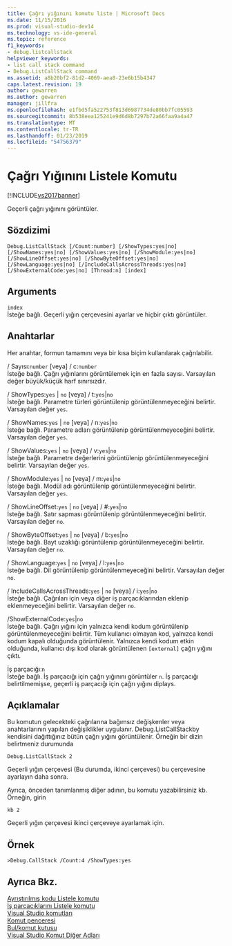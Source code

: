 ```yaml
---
title: Çağrı yığınını komutu liste | Microsoft Docs
ms.date: 11/15/2016
ms.prod: visual-studio-dev14
ms.technology: vs-ide-general
ms.topic: reference
f1_keywords:
- debug.listcallstack
helpviewer_keywords:
- list call stack command
- Debug.ListCallStack command
ms.assetid: a8b20bf2-81d2-4069-aea8-23e6b15b4347
caps.latest.revision: 19
author: gewarren
ms.author: gewarren
manager: jillfra
ms.openlocfilehash: e1fbd5fa522753f813d6987734de80bb7fc05593
ms.sourcegitcommit: 8b538eea125241e9d6d8b7297b72a66faa9a4a47
ms.translationtype: MT
ms.contentlocale: tr-TR
ms.lasthandoff: 01/23/2019
ms.locfileid: "54756379"
---
```

# <a name="list-call-stack-command"></a>Çağrı Yığınını Listele Komutu
[!INCLUDE[vs2017banner](../../includes/vs2017banner.md)]

  
Geçerli çağrı yığınını görüntüler.  
  
## <a name="syntax"></a>Sözdizimi  
  
```  
Debug.ListCallStack [/Count:number] [/ShowTypes:yes|no]  
[/ShowNames:yes|no] [/ShowValues:yes|no] [/ShowModule:yes|no]  
[/ShowLineOffset:yes|no] [/ShowByteOffset:yes|no]  
[/ShowLanguage:yes|no] [/IncludeCallsAcrossThreads:yes|no]  
[/ShowExternalCode:yes|no] [Thread:n] [index]  
```  
  
## <a name="arguments"></a>Arguments  
 `index`  
 İsteğe bağlı. Geçerli yığın çerçevesini ayarlar ve hiçbir çıktı görüntüler.  
  
## <a name="switches"></a>Anahtarlar  
 Her anahtar, formun tamamını veya bir kısa biçim kullanılarak çağrılabilir.  
  
 / Sayısı:`number` [veya] / c:`number`  
 İsteğe bağlı. Çağrı yığınlarını görüntülemek için en fazla sayısı. Varsayılan değer büyük/küçük harf sınırsızdır.  
  
 / ShowTypes:`yes` &#124; `no` [veya] / t:`yes`&#124;`no`  
 İsteğe bağlı. Parametre türleri görüntülenip görüntülenmeyeceğini belirtir. Varsayılan değer `yes`.  
  
 / ShowNames:`yes` &#124; `no` [veya] / n:`yes`&#124;`no`  
 İsteğe bağlı. Parametre adları görüntülenip görüntülenmeyeceğini belirtir. Varsayılan değer `yes`.  
  
 / ShowValues:`yes` &#124; `no` [veya] / v:`yes`&#124;`no`  
 İsteğe bağlı. Parametre değerlerini görüntülenip görüntülenmeyeceğini belirtir. Varsayılan değer `yes`.  
  
 / ShowModule:`yes` &#124; `no` [veya] / m:`yes`&#124;`no`  
 İsteğe bağlı. Modül adı görüntülenip görüntülenmeyeceğini belirtir. Varsayılan değer `yes`.  
  
 / ShowLineOffset:`yes` &#124; `no` [veya] / #:`yes`&#124;`no`  
 İsteğe bağlı. Satır sapması görüntülenip görüntülenmeyeceğini belirtir. Varsayılan değer `no`.  
  
 / ShowByteOffset:`yes` &#124; `no` [veya] / b:`yes`&#124;`no`  
 İsteğe bağlı. Bayt uzaklığı görüntülenip görüntülenmeyeceğini belirtir. Varsayılan değer `no`.  
  
 / ShowLanguage:`yes` &#124; `no` [veya] / l:`yes`&#124;`no`  
 İsteğe bağlı. Dil görüntülenip görüntülenmeyeceğini belirtir. Varsayılan değer `no`.  
  
 / IncludeCallsAcrossThreads:`yes` &#124; `no` [veya] / i:`yes`&#124;`no`  
 İsteğe bağlı. Çağrıları için veya diğer iş parçacıklarından eklenip eklenmeyeceğini belirtir. Varsayılan değer `no`.  
  
 /ShowExternalCode:`yes`&#124;`no`  
 İsteğe bağlı. Çağrı yığını için yalnızca kendi kodum görüntülenip görüntülenmeyeceğini belirtir. Tüm kullanıcı olmayan kod, yalnızca kendi kodum kapalı olduğunda görüntülenir. Yalnızca kendi kodum etkin olduğunda, kullanıcı dışı kod olarak görüntülenen `[external]` çağrı yığını çıktı.  
  
 İş parçacığı:`n`  
 İsteğe bağlı. İş parçacığı için çağrı yığınını görüntüler `n`. İş parçacığı belirtilmemişse, geçerli iş parçacığı için çağrı yığını diplays.  
  
## <a name="remarks"></a>Açıklamalar  
 Bu komutun gelecekteki çağrılarına bağımsız değişkenler veya anahtarlarının yapılan değişiklikler uygulanır. Debug.ListCallStackby kendisini dağıttığınız bütün çağrı yığını görüntülenir. Örneğin bir dizin belirtmeniz durumunda  
  
```  
Debug.ListCallStack 2  
```  
  
 Geçerli yığın çerçevesi (Bu durumda, ikinci çerçevesi) bu çerçevesine ayarlayın daha sonra.  
  
 Ayrıca, önceden tanımlanmış diğer adının, bu komutu yazabilirsiniz kb. Örneğin, girin  
  
```  
kb 2  
```  
  
 Geçerli yığın çerçevesi ikinci çerçeveye ayarlamak için.  
  
## <a name="example"></a>Örnek  
  
```  
>Debug.CallStack /Count:4 /ShowTypes:yes  
```  
  
## <a name="see-also"></a>Ayrıca Bkz.  
 [Ayrıştırılmış kodu Listele komutu](../../ide/reference/list-disassembly-command.md)   
 [İş parçacıklarını Listele komutu](../../ide/reference/list-threads-command.md)   
 [Visual Studio komutları](../../ide/reference/visual-studio-commands.md)   
 [Komut penceresi](../../ide/reference/command-window.md)   
 [Bul/komut kutusu](../../ide/find-command-box.md)   
 [Visual Studio Komut Diğer Adları](../../ide/reference/visual-studio-command-aliases.md)
